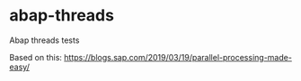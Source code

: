 # abap-threads

Abap threads tests

Based on this: https://blogs.sap.com/2019/03/19/parallel-processing-made-easy/